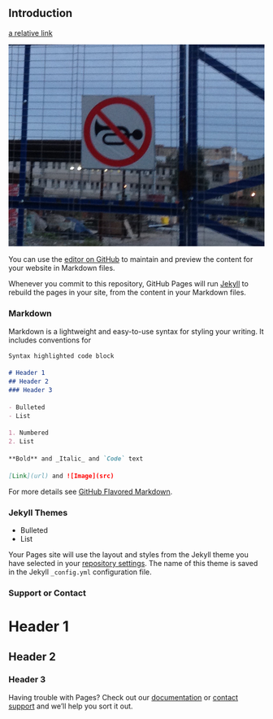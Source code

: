 ## Introduction


[a relative link](secondfile)


![useful image](image.png)


You can use the [editor on GitHub](https://github.com/jphcoi/public_project/edit/master/README.md) to maintain and preview the content for your website in Markdown files.

Whenever you commit to this repository, GitHub Pages will run [Jekyll](https://jekyllrb.com/) to rebuild the pages in your site, from the content in your Markdown files.

### Markdown

Markdown is a lightweight and easy-to-use syntax for styling your writing. It includes conventions for

```markdown
Syntax highlighted code block

# Header 1
## Header 2
### Header 3

- Bulleted
- List

1. Numbered
2. List

**Bold** and _Italic_ and `Code` text

[Link](url) and ![Image](src)
```

For more details see [GitHub Flavored Markdown](https://guides.github.com/features/mastering-markdown/).

### Jekyll Themes

- Bulleted
- List

Your Pages site will use the layout and styles from the Jekyll theme you have selected in your [repository settings](https://github.com/jphcoi/public_project/settings). The name of this theme is saved in the Jekyll `_config.yml` configuration file.

### Support or Contact
# Header 1
## Header 2
### Header 3
Having trouble with Pages? Check out our [documentation](https://help.github.com/categories/github-pages-basics/) or [contact support](https://github.com/contact) and we’ll help you sort it out.
